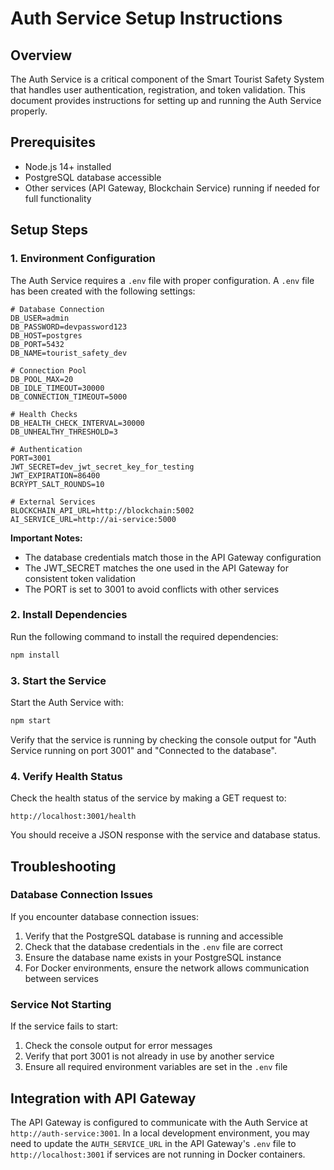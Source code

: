 # Auth Service Setup Instructions

## Overview

The Auth Service is a critical component of the Smart Tourist Safety System that handles user authentication, registration, and token validation. This document provides instructions for setting up and running the Auth Service properly.

## Prerequisites

- Node.js 14+ installed
- PostgreSQL database accessible
- Other services (API Gateway, Blockchain Service) running if needed for full functionality

## Setup Steps

### 1. Environment Configuration

The Auth Service requires a `.env` file with proper configuration. A `.env` file has been created with the following settings:

```
# Database Connection
DB_USER=admin
DB_PASSWORD=devpassword123
DB_HOST=postgres
DB_PORT=5432
DB_NAME=tourist_safety_dev

# Connection Pool
DB_POOL_MAX=20
DB_IDLE_TIMEOUT=30000
DB_CONNECTION_TIMEOUT=5000

# Health Checks
DB_HEALTH_CHECK_INTERVAL=30000
DB_UNHEALTHY_THRESHOLD=3

# Authentication
PORT=3001
JWT_SECRET=dev_jwt_secret_key_for_testing
JWT_EXPIRATION=86400
BCRYPT_SALT_ROUNDS=10

# External Services
BLOCKCHAIN_API_URL=http://blockchain:5002
AI_SERVICE_URL=http://ai-service:5000
```

**Important Notes:**
- The database credentials match those in the API Gateway configuration
- The JWT_SECRET matches the one used in the API Gateway for consistent token validation
- The PORT is set to 3001 to avoid conflicts with other services

### 2. Install Dependencies

Run the following command to install the required dependencies:

```bash
npm install
```

### 3. Start the Service

Start the Auth Service with:

```bash
npm start
```

Verify that the service is running by checking the console output for "Auth Service running on port 3001" and "Connected to the database".

### 4. Verify Health Status

Check the health status of the service by making a GET request to:

```
http://localhost:3001/health
```

You should receive a JSON response with the service and database status.

## Troubleshooting

### Database Connection Issues

If you encounter database connection issues:

1. Verify that the PostgreSQL database is running and accessible
2. Check that the database credentials in the `.env` file are correct
3. Ensure the database name exists in your PostgreSQL instance
4. For Docker environments, ensure the network allows communication between services

### Service Not Starting

If the service fails to start:

1. Check the console output for error messages
2. Verify that port 3001 is not already in use by another service
3. Ensure all required environment variables are set in the `.env` file

## Integration with API Gateway

The API Gateway is configured to communicate with the Auth Service at `http://auth-service:3001`. In a local development environment, you may need to update the `AUTH_SERVICE_URL` in the API Gateway's `.env` file to `http://localhost:3001` if services are not running in Docker containers.